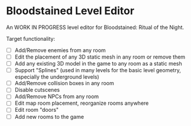 # Bloodstained Level Editor

An WORK IN PROGRESS level editor for Bloodstained: Ritual of the Night.

Target functionality:
- [ ] Add/Remove enemies from any room
- [ ] Edit the placement of any 3D static mesh in any room or remove them
- [ ] Add any existing 3D model in the game to any room as a static mesh
- [ ] Support "Splines" (used in many levels for the basic level geometry, especially the underground levels)
- [ ] Add/Remove collision boxes in any room
- [ ] Disable cutscenes
- [ ] Add/Remove NPCs from any room
- [ ] Edit map room placement, reorganize rooms anywhere
- [ ] Edit room "doors"
- [ ] Add new rooms to the game